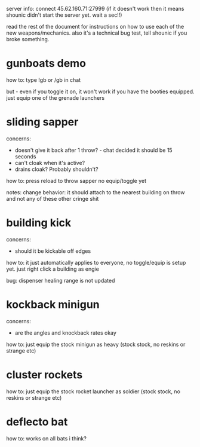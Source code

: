 server info: connect 45.62.160.71:27999 (if it doesn't work then it means shounic didn't start the server yet. wait a sec!!)

read the rest of the document for instructions on how to use each of the new weapons/mechanics. also it's a technical bug test, tell shounic if you broke something. 

# gunboats demo

how to:
type !gb or /gb in chat

but - even if you toggle it on, it won't work if you have the booties equipped. just equip one of the grenade launchers

# sliding sapper


concerns:
- doesn't give it back after 1 throw? - chat decided it should be 15 seconds
- can't cloak when it's active?
- drains cloak? Probably shouldn't?

how to:
press reload to throw sapper
no equip/toggle yet

notes:
change behavior: it should attach to the nearest building on throw and not any of these other cringe shit

# building kick

concerns:
- should it be kickable off edges

how to:
it just automatically applies to everyone, no toggle/equip is setup yet. just right click a building as engie

bug: dispenser healing range is not updated

# kockback minigun

concerns:
- are the angles and knockback rates okay

how to:
just equip the stock minigun as heavy (stock stock, no reskins or strange etc)

# cluster rockets

how to:
just equip the stock rocket launcher as soldier (stock stock, no reskins or strange etc)

# deflecto bat

how to:
works on all bats i think?

